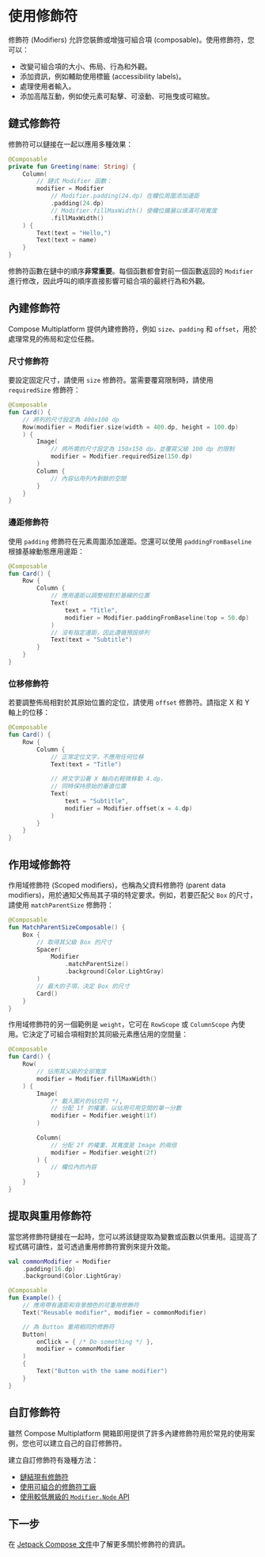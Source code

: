 # 使用修飾符

修飾符 (Modifiers) 允許您裝飾或增強可組合項 (composable)。使用修飾符，您可以：

*   改變可組合項的大小、佈局、行為和外觀。
*   添加資訊，例如輔助使用標籤 (accessibility labels)。
*   處理使用者輸入。
*   添加高階互動，例如使元素可點擊、可滾動、可拖曳或可縮放。

## 鏈式修飾符

修飾符可以鏈接在一起以應用多種效果：

```kotlin
@Composable
private fun Greeting(name: String) {
    Column(
        // 鏈式 Modifier 函數：
        modifier = Modifier
            // Modifier.padding(24.dp) 在欄位周圍添加邊距
            .padding(24.dp)
            // Modifier.fillMaxWidth() 使欄位擴展以填滿可用寬度
            .fillMaxWidth()
    ) {
        Text(text = "Hello,")
        Text(text = name)
    }
}
```

修飾符函數在鏈中的順序**非常重要**。每個函數都會對前一個函數返回的 `Modifier` 進行修改，因此呼叫的順序直接影響可組合項的最終行為和外觀。

## 內建修飾符

Compose Multiplatform 提供內建修飾符，例如 `size`、`padding` 和 `offset`，用於處理常見的佈局和定位任務。

### 尺寸修飾符

要設定固定尺寸，請使用 `size` 修飾符。當需要覆寫限制時，請使用 `requiredSize` 修飾符：

```kotlin
@Composable
fun Card() {
    // 將列的尺寸設定為 400x100 dp
    Row(modifier = Modifier.size(width = 400.dp, height = 100.dp)
    ) {
        Image(
            // 將所需的尺寸設定為 150x150 dp，並覆寫父級 100 dp 的限制
            modifier = Modifier.requiredSize(150.dp)
        )
        Column {
            // 內容佔用列內剩餘的空間
        }
    }
}
```

### 邊距修飾符

使用 `padding` 修飾符在元素周圍添加邊距。您還可以使用 `paddingFromBaseline` 根據基線動態應用邊距：

```kotlin
@Composable
fun Card() {
    Row {
        Column {
            // 應用邊距以調整相對於基線的位置
            Text(
                text = "Title",
                modifier = Modifier.paddingFromBaseline(top = 50.dp)
            )
            // 沒有指定邊距，因此遵循預設排列
            Text(text = "Subtitle")
        }
    }
}
```

### 位移修飾符

若要調整佈局相對於其原始位置的定位，請使用 `offset` 修飾符。請指定 X 和 Y 軸上的位移：

```kotlin
@Composable
fun Card() {
    Row {
        Column {
            // 正常定位文字，不應用任何位移
            Text(text = "Title")
            
            // 將文字沿著 X 軸向右輕微移動 4.dp，
            // 同時保持原始的垂直位置
            Text(
                text = "Subtitle",
                modifier = Modifier.offset(x = 4.dp)
            )
        }
    }
}
```

## 作用域修飾符

作用域修飾符 (Scoped modifiers)，也稱為父資料修飾符 (parent data modifiers)，用於通知父佈局其子項的特定要求。例如，若要匹配父 `Box` 的尺寸，請使用 `matchParentSize` 修飾符：

```kotlin
@Composable
fun MatchParentSizeComposable() {
    Box {
        // 取得其父級 Box 的尺寸
        Spacer(
            Modifier
                .matchParentSize() 
                .background(Color.LightGray)
        )
        // 最大的子項，決定 Box 的尺寸
        Card()
    }
}
```

作用域修飾符的另一個範例是 `weight`，它可在 `RowScope` 或 `ColumnScope` 內使用。它決定了可組合項相對於其同級元素應佔用的空間量：

```kotlin
@Composable
fun Card() {
    Row(
        // 佔用其父級的全部寬度
        modifier = Modifier.fillMaxWidth() 
    ) {
        Image(
            /* 載入圖片的佔位符 */,
            // 分配 1f 的權重，以佔用可用空間的單一分數 
            modifier = Modifier.weight(1f) 
        )
        
        Column(
            // 分配 2f 的權重，其寬度是 Image 的兩倍
            modifier = Modifier.weight(2f)
        ) {
            // 欄位內的內容
        }
    }
}
```

## 提取與重用修飾符

當您將修飾符鏈接在一起時，您可以將該鏈提取為變數或函數以供重用。這提高了程式碼可讀性，並可透過重用修飾符實例來提升效能。

```kotlin
val commonModifier = Modifier
    .padding(16.dp)
    .background(Color.LightGray)

@Composable
fun Example() {
    // 應用帶有邊距和背景顏色的可重用修飾符
    Text("Reusable modifier", modifier = commonModifier)

    // 為 Button 重用相同的修飾符
    Button(
        onClick = { /* Do something */ },
        modifier = commonModifier
    )
    {
        Text("Button with the same modifier")
    }
}
```

## 自訂修飾符

雖然 Compose Multiplatform 開箱即用提供了許多內建修飾符用於常見的使用案例，您也可以建立自己的自訂修飾符。

建立自訂修飾符有幾種方法：

*   [鏈結現有修飾符](https://developer.android.com/develop/ui/compose/custom-modifiers#chain-existing)
*   [使用可組合的修飾符工廠](https://developer.android.com/develop/ui/compose/custom-modifiers#create_a_custom_modifier_using_a_composable_modifier_factory)
*   [使用較低層級的 `Modifier.Node` API](https://developer.android.com/develop/ui/compose/custom-modifiers#implement-custom)

## 下一步

在 [Jetpack Compose 文件](https://developer.android.com/develop/ui/compose/modifiers)中了解更多關於修飾符的資訊。